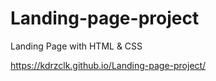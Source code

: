 # Landing-page-project
Landing Page with HTML &amp; CSS

https://kdrzclk.github.io/Landing-page-project/
